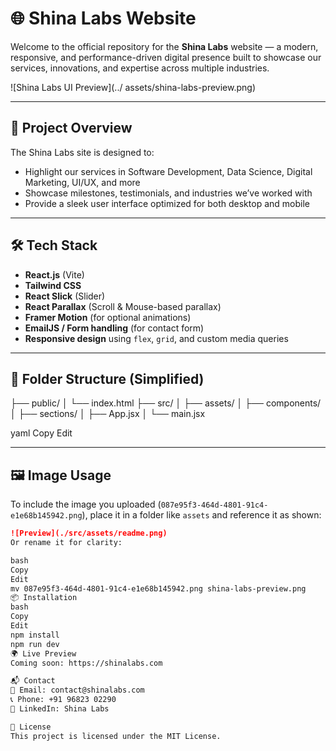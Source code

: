 # 🌐 Shina Labs Website

Welcome to the official repository for the **Shina Labs** website — a modern, responsive, and performance-driven digital presence built to showcase our services, innovations, and expertise across multiple industries.

![Shina Labs UI Preview](../ assets/shina-labs-preview.png)

---

## 🚀 Project Overview

The Shina Labs site is designed to:
- Highlight our services in Software Development, Data Science, Digital Marketing, UI/UX, and more
- Showcase milestones, testimonials, and industries we’ve worked with
- Provide a sleek user interface optimized for both desktop and mobile

---

## 🛠️ Tech Stack

- **React.js** (Vite)
- **Tailwind CSS**
- **React Slick** (Slider)
- **React Parallax** (Scroll & Mouse-based parallax)
- **Framer Motion** (for optional animations)
- **EmailJS / Form handling** (for contact form)
- **Responsive design** using `flex`, `grid`, and custom media queries

---

## 📁 Folder Structure (Simplified)

├── public/
│ └── index.html
├── src/
│ ├── assets/
│ ├── components/
│ ├── sections/
│ ├── App.jsx
│ └── main.jsx

yaml
Copy
Edit

---

## 🖼️ Image Usage

To include the image you uploaded (`087e95f3-464d-4801-91c4-e1e68b145942.png`), place it in a folder like `assets` and reference it as shown:

```markdown
![Preview](./src/assets/readme.png)
Or rename it for clarity:

bash
Copy
Edit
mv 087e95f3-464d-4801-91c4-e1e68b145942.png shina-labs-preview.png
📦 Installation
bash
Copy
Edit
npm install
npm run dev
🌍 Live Preview
Coming soon: https://shinalabs.com

📬 Contact
📧 Email: contact@shinalabs.com
📞 Phone: +91 96823 02290
🔗 LinkedIn: Shina Labs

🪪 License
This project is licensed under the MIT License.